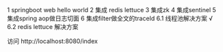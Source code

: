 1 springboot web hello world
2 集成 redis  lettuce
3 集成zk
4 集成sentinel
5 集成spring aop做日志切面
6 集成filter做全文的traceId
6.1 线程池解决方案 √
6.2 redis lettuce 解决方案 

访问 http://localhost:8080/index


